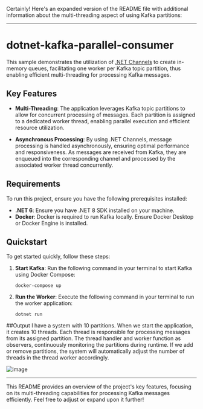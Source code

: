 Certainly! Here's an expanded version of the README file with additional information about the multi-threading aspect of using Kafka partitions:

---

# dotnet-kafka-parallel-consumer

This sample demonstrates the utilization of [.NET Channels](https://devblogs.microsoft.com/dotnet/an-introduction-to-system-threading-channels/) to create in-memory queues, facilitating one worker per Kafka topic partition, thus enabling efficient multi-threading for processing Kafka messages.

## Key Features

- **Multi-Threading**: The application leverages Kafka topic partitions to allow for concurrent processing of messages. Each partition is assigned to a dedicated worker thread, enabling parallel execution and efficient resource utilization.
  
- **Asynchronous Processing**: By using .NET Channels, message processing is handled asynchronously, ensuring optimal performance and responsiveness. As messages are received from Kafka, they are enqueued into the corresponding channel and processed by the associated worker thread concurrently.

## Requirements

To run this project, ensure you have the following prerequisites installed:

- **.NET 6**: Ensure you have .NET 8 SDK installed on your machine.
- **Docker**: Docker is required to run Kafka locally. Ensure Docker Desktop or Docker Engine is installed.

## Quickstart

To get started quickly, follow these steps:

1. **Start Kafka**:
   Run the following command in your terminal to start Kafka using Docker Compose:
   ```
   docker-compose up
   ```

2. **Run the Worker**:
   Execute the following command in your terminal to run the worker application:
   ```
   dotnet run
    ```

##Output 
I have a system with 10 partitions. When we start the application, it creates 10 threads. Each thread is responsible for processing messages from its assigned partition. The thread handler and worker function as observers, continuously monitoring the partitions during runtime. If we add or remove partitions, the system will automatically adjust the number of threads in the thread worker accordingly.

![image](https://github.com/m2sachinpatil/KafkaParallelConsumer/assets/51775632/3e1f501b-56aa-4391-bd90-2e48f2d695d2)

---

This README provides an overview of the project's key features, focusing on its multi-threading capabilities for processing Kafka messages efficiently. Feel free to adjust or expand upon it further!
